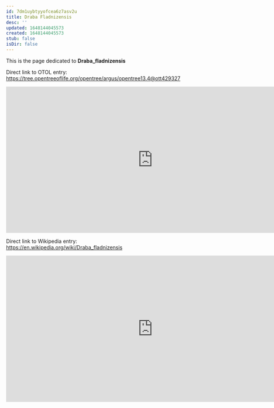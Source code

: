 ```yaml
---
id: 7dm1uybtyyofcea6z7asv2u
title: Draba Fladnizensis
desc: ''
updated: 1648144045573
created: 1648144045573
stub: false
isDir: false
---
```

This is the page dedicated to **Draba_fladnizensis**


Direct link to OTOL entry: https://tree.opentreeoflife.org/opentree/argus/opentree13.4@ott429327



<html>
    <body>
    <iframe src="https://tree.opentreeoflife.org/opentree/argus/opentree13.4@ott429327"
    width="800" height="400" frameborder="0" allowfullscreen> </iframe>
    </body>
</html>
    


Direct link to Wikipedia entry: https://en.wikipedia.org/wiki/Draba_fladnizensis



<html>
    <body>
    <iframe src="https://en.wikipedia.org/wiki/Draba_fladnizensis"
    width="800" height="400" frameborder="0" allowfullscreen> </iframe>
    </body>
</html>
    
